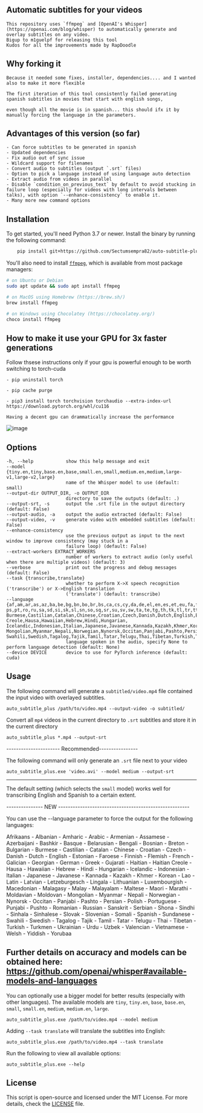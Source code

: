 ## Automatic subtitles for your videos

    This repository uses `ffmpeg` and [OpenAI's Whisper](https://openai.com/blog/whisper) to automatically generate and overlay subtitles on any video.
    Bigup to m1guelpf for releasing this tool
    Kudos for all the improvements made by RapDoodle

## Why forking it 

    Because it needed some fixes, installer, dependencies.... and I wanted also to make it more flexible

    The first iteration of this tool consistently failed generating spanish subtitles in movies that start with english songs,

    even though all the movie is in spanish... this should ifx it by manually forcing the language in the parameters.

## Advantages of this version (so far)

    - Can force subtitles to be generated in spanish
    - Updated dependencies
    - Fix audio out of sync issue
    - Wildcard support for filenames
    - Convert audio to subtitles (output `.srt` files)
    - Option to pick a language instead of using language auto detection
    - Extract audio from videos in parallel
    - Disable `condition_on_previous_text` by default to avoid stucking in failure loop (especially for videos with long intervals between talks), with option `--enhance-consistency` to enable it.
    - Many more new command options


## Installation

To get started, you'll need Python 3.7 or newer. Install the binary by running the following command:

```bash
    pip install git+https://github.com/Sectumsempra82/auto-subtitle-plus.gi
```

You'll also need to install [`ffmpeg`](https://ffmpeg.org/), which is available from most package managers:

```bash
# on Ubuntu or Debian
sudo apt update && sudo apt install ffmpeg

# on MacOS using Homebrew (https://brew.sh/)
brew install ffmpeg

# on Windows using Chocolatey (https://chocolatey.org/)
choco install ffmpeg
```

## How to make it use your GPU for 3x faster generations

Follow thsese instructions only if your gpu is powerful enough to be worth switching to torch-cuda

    - pip uninstall torch

    - pip cache purge
    
    - pip3 install torch torchvision torchaudio --extra-index-url https://download.pytorch.org/whl/cu116
    
    Having a decent gpu can drammatically increase the performance
    
![image](https://user-images.githubusercontent.com/19196549/221421292-fc09b38e-c3aa-46e3-8684-e46c1e4cc691.png)
	

## Options

    -h, --help            show this help message and exit
    --model {tiny.en,tiny,base.en,base,small.en,small,medium.en,medium,large-v1,large-v2,large}
                          name of the Whisper model to use (default: small)
    --output-dir OUTPUT_DIR, -o OUTPUT_DIR
                          directory to save the outputs (default: .)
    --output-srt, -s      output the .srt file in the output directory (default: False)
    --output-audio, -a    output the audio extracted (default: False)
    --output-video, -v    generate video with embedded subtitles (default: False)
    --enhance-consistency
                          use the previous output as input to the next window to improve consistency (may stuck in a
                          failure loop) (default: False)
    --extract-workers EXTRACT_WORKERS
                          number of workers to extract audio (only useful when there are multiple videos) (default: 3)
    --verbose             print out the progress and debug messages (default: False)
    --task {transcribe,translate}
                          whether to perform X->X speech recognition ('transcribe') or X->English translation
                          ('translate') (default: transcribe)
    --language {af,am,ar,as,az,ba,be,bg,bn,bo,br,bs,ca,cs,cy,da,de,el,en,es,et,eu,fa,fi,fo,fr,gl,gu,ha,haw,he,hi,hr,ht,hu,hy,id,is,it,ja,jw,ka,kk,km,kn,ko,la,lb,ln,lo,lt,lv,mg,mi,mk,ml,mn,mr,ms,mt,my,ne,nl,nn,no,oc,pa,pl, ps,pt,ro,ru,sa,sd,si,sk,sl,sn,so,sq,sr,su,sv,sw,ta,te,tg,th,tk,tl,tr,tt,uk,ur,uz,vi,yi,yo,zh,Afrikaans,Albanian,Amharic,Arabic,Armenian,Assamese,Azerbaijani,Bashkir,Basque,Belarusian,Bengali,Bosnian,Breton,Bulgarian, Burmese,Castilian,Catalan,Chinese,Croatian,Czech,Danish,Dutch,English,Estonian,Faroese,Finnish,Flemish,French,Galician,Georgian,German,Greek,Gujarati,Haitian,Haitian Creole,Hausa,Hawaiian,Hebrew,Hindi,Hungarian,  Icelandic,Indonesian,Italian,Japanese,Javanese,Kannada,Kazakh,Khmer,Korean,Lao,Latin,Latvian,Letzeburgesch,Lingala,Lithuanian,Luxembourgish,Macedonian,Malagasy,Malay,Malayalam,Maltese,Maori,Marathi,Moldavian,Moldovan, Mongolian,Myanmar,Nepali,Norwegian,Nynorsk,Occitan,Panjabi,Pashto,Persian,Polish,Portuguese,Punjabi,Pushto,Romanian,Russian,Sanskrit,Serbian,Shona,Sindhi,Sinhala,Sinhalese,Slovak,Slovenian,Somali,Spanish,Sundanese,   Swahili,Swedish,Tagalog,Tajik,Tamil,Tatar,Telugu,Thai,Tibetan,Turkish,Turkmen,Ukrainian,Urdu,Uzbek,Valencian,Vietnamese,Welsh,Yiddish,Yoruba}
                          language spoken in the audio, specify None to perform language detection (default: None)
    --device DEVICE       device to use for PyTorch inference (default: cuda)


## Usage

The following command will generate a `subtitled/video.mp4` file contained the input video with overlayed subtitles.

    auto_subtitle_plus /path/to/video.mp4 --output-video -o subtitled/

Convert all `mp4` videos in the current directory to `.srt` subtitles and store it in the current directory

    auto_subtitle_plus *.mp4 --output-srt

---------------------- Recommended----------------

The following command will only generate an `.srt` file next to your video

    auto_subtitle_plus.exe 'video.avi' --model medium --output-srt

--------------------------------------------------

The default setting (which selects the `small` model) works well for transcribing English and Spanish to a certain extent.

--------------- NEW ------------------------------------------------------

You can use the --language parameter to force the output for the following languages:

Afrikaans
	- Albanian
	- Amharic
	- Arabic
	- Armenian
	- Assamese
	- Azerbaijani
	- Bashkir
	- Basque
	- Belarusian
	- Bengali
	- Bosnian
	- Breton
	- Bulgarian
	- Burmese
	- Castilian
	- Catalan
	- Chinese
	- Croatian
	- Czech
	- Danish
	- Dutch
	- English
	- Estonian
	- Faroese
	- Finnish
	- Flemish
	- French
	- Galician
	- Georgian
	- German
	- Greek
	- Gujarati
	- Haitian
	- Haitian Creole
	- Hausa
	- Hawaiian
	- Hebrew
	- Hindi
	- Hungarian
	- Icelandic
	- Indonesian
	- Italian
	- Japanese
	- Javanese
	- Kannada
	- Kazakh
	- Khmer
	- Korean
	- Lao
	- Latin
	- Latvian
	- Letzeburgesch
	- Lingala
	- Lithuanian
	- Luxembourgish
	- Macedonian
	- Malagasy
	- Malay
	- Malayalam
	- Maltese
	- Maori
	- Marathi
	- Moldavian
	- Moldovan
	- Mongolian
	- Myanmar
	- Nepali
	- Norwegian
	- Nynorsk
	- Occitan
	- Panjabi
	- Pashto
	- Persian
	- Polish
	- Portuguese
	- Punjabi
	- Pushto
	- Romanian
	- Russian
	- Sanskrit
	- Serbian
	- Shona
	- Sindhi
	- Sinhala
	- Sinhalese
	- Slovak
	- Slovenian
	- Somali
	- Spanish
	- Sundanese
	- Swahili
	- Swedish
	- Tagalog
	- Tajik
	- Tamil
	- Tatar
	- Telugu
	- Thai
	- Tibetan
	- Turkish
	- Turkmen
	- Ukrainian
	- Urdu
	- Uzbek
	- Valencian
	- Vietnamese
	- Welsh
	- Yiddish
	- Yorubaa


Further details on accuracy and models can be obtained here: https://github.com/openai/whisper#available-models-and-languages
--------------------------------------------------------------------------

You can optionally use a bigger model for better results (especially with other languages). The available models are `tiny`, `tiny.en`, `base`, `base.en`, `small`, `small.en`, `medium`, `medium.en`, `large`.

    auto_subtitle_plus.exe /path/to/video.mp4 --model medium 

Adding `--task translate` will translate the subtitles into English:

    auto_subtitle_plus.exe /path/to/video.mp4 --task translate

Run the following to view all available options:

    auto_subtitle_plus.exe --help

## License

This script is open-source and licensed under the MIT License. For more details, check the [LICENSE](LICENSE) file.
